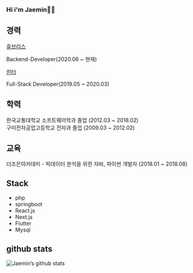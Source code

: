 ### Hi i'm Jaemin👋😀


**경력**
------
[휴브리스](http://dorbom.com/main.html?undefined)

Backend-Developer(2020.06 ~ 현재)


[힌터](https://frogworld.co.kr/)

Full-Stack Developer(2019.05 ~ 2020.03)  




**학력**
------
한국교통대학교 소프트웨어학과 졸업 (2012.03 ~ 2018.02)                
구미전자공업고등학교 전자과 졸업 (2009.03 ~ 2012.02)  


**교육**
------
더조은아카데미 - 빅데이터 분석을 위한 자바, 파이썬 개발자 (2018.01 ~ 2018.08)  



## Stack

- php
- springboot
- React.js
- Next.js
- Flutter
- Mysql  



**github stats**
------
![Jaemin’s github stats](https://github-readme-stats.vercel.app/api?username=jaemin-hwang&show_icons=true&theme=radical&count_private=true)




